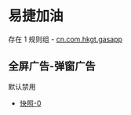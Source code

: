 # 易捷加油

存在 1 规则组 - [cn.com.hkgt.gasapp](/src/apps/cn.com.hkgt.gasapp.ts)

## 全屏广告-弹窗广告

默认禁用

- [快照-0](https://i.gkd.li/i/12744270)
